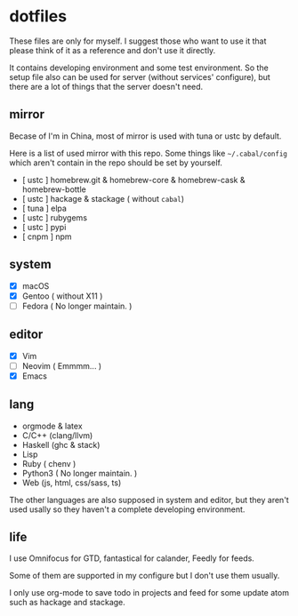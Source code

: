 # dotfiles

These files are only for myself. I suggest those who want to use it that please think of it as a reference and don't use
it directly.

It contains developing environment and some test environment. So the setup file also can be used for server (without
services' configure), but there are a lot of things that the server doesn't need.

## mirror

Becase of I'm in China, most of mirror is used with tuna or ustc by default.

Here is a list of used mirror with this repo. Some things like `~/.cabal/config` which aren't contain in the repo should be set by yourself.

- [ ustc ] homebrew.git & homebrew-core & homebrew-cask & homebrew-bottle
- [ ustc ] hackage & stackage ( without `cabal`)
- [ tuna ] elpa
- [ ustc ] rubygems
- [ ustc ] pypi
- [ cnpm ] npm

## system
- [x] macOS
- [x] Gentoo ( without X11 )
- [ ] Fedora ( No longer maintain. )

## editor
- [X] Vim
- [ ] Neovim ( Emmmm... )
- [X] Emacs

## lang
- orgmode & latex
- C/C++ (clang/llvm)
- Haskell (ghc & stack)
- Lisp
- Ruby ( chenv )
- Python3 ( No longer maintain. )
- Web (js, html, css/sass, ts)

The other languages are also supposed in system and editor, but they aren't used usally so they haven't a complete
developing environment.

## life

I use Omnifocus for GTD, fantastical for calander, Feedly for feeds.

Some of them are supported in my configure but I don't use them usually.

I only use org-mode to save todo in projects and feed for some update atom such as hackage and stackage.
